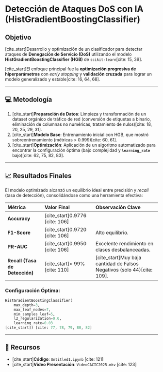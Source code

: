 
#  Detección de Ataques DoS con IA (HistGradientBoostingClassifier)

## Objetivo

[cite\_start]Desarrollo y optimización de un clasificador para detectar ataques de **Denegación de Servicio (DoS)** utilizando el modelo **HistGradientBoostingClassifier (HGB)** de `scikit-learn`[cite: 15, 39].

[cite\_start]El enfoque principal fue la **optimización progresiva de hiperparámetros** con *early stopping* y **validación cruzada** para lograr un modelo generalizado y estable[cite: 16, 64, 68].

-----

## 💻 Metodología

1.  [cite\_start]**Preparación de Datos**: Limpieza y transformación de un dataset orgánico de tráfico de red (conversión de etiquetas a binario, eliminación de columnas no numéricas, tratamiento de nulos)[cite: 18, 20, 25, 29, 31].
2.  [cite\_start]**Modelo Base**: Entrenamiento inicial con HGB, que mostró sobreentrenamiento (métricas $>$ 0.999)[cite: 60, 61].
3.  [cite\_start]**Optimización**: Aplicación de un algoritmo automatizado para encontrar la configuración óptima (bajo complejidad y **`learning_rate`** bajo)[cite: 62, 75, 82, 83].

-----

## 📈 Resultados Finales

El modelo optimizado alcanzó un equilibrio ideal entre precisión y *recall* (tasa de detección), consolidándose como una herramienta efectiva:

| Métrica | Valor Final | Observación Clave |
| :--- | :--- | :--- |
| **Accuracy** | [cite\_start]0.9776 [cite: 106] | |
| **F1-Score** | [cite\_start]0.9720 [cite: 106] | Alto equilibrio. |
| **PR-AUC** | [cite\_start]0.9950 [cite: 106] | Excelente rendimiento en clases desbalanceadas. |
| **Recall (Tasa de Detección)** | [cite\_start]$>$ 99% [cite: 110] | [cite\_start]Muy baja cantidad de Falsos Negativos (solo 44)[cite: 109]. |

### Configuración Óptima:

```python
HistGradientBoostingClassifier(
    max_depth=3,
    max_leaf_nodes=7,
    min_samples_leaf=5,
    l2_regularization=0.0,
    learning_rate=0.03
[cite_start]) [cite: 77, 78, 79, 80, 82]
```

-----

## 🔗 Recursos

  * [cite\_start]**Código**: `Untitled1.ipynb` [cite: 121]
  * [cite\_start]**Video Presentación**: `VideoCACIC2025.mkv` [cite: 123]
